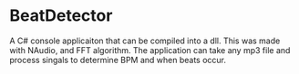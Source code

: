 # BeatDetector

A C#  console applicaiton that can be compiled into a dll. 
This was made with NAudio, and FFT algorithm. 
The application can take any mp3 file and process singals to determine BPM and when beats occur. 
